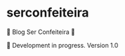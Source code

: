 # serconfeiteira
:cake: Blog Ser Confeiteira :doughnut:

:construction: Development in progress.
Version 1.0
